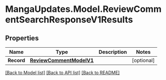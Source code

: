 # MangaUpdates.Model.ReviewCommentSearchResponseV1Results

## Properties

Name | Type | Description | Notes
------------ | ------------- | ------------- | -------------
**Record** | [**ReviewCommentModelV1**](ReviewCommentModelV1.md) |  | [optional] 

[[Back to Model list]](../README.md#documentation-for-models) [[Back to API list]](../README.md#documentation-for-api-endpoints) [[Back to README]](../README.md)

